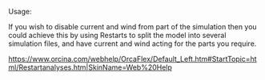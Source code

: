 Usage:

If you wish to disable current and wind from part of the simulation then you could achieve this by using Restarts to split the model into several simulation files, and have current and wind acting for the parts you require. 


https://www.orcina.com/webhelp/OrcaFlex/Default_Left.htm#StartTopic=html/Restartanalyses.htm|SkinName=Web%20Help